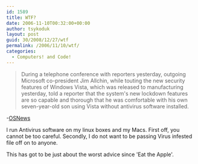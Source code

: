 ```yaml
---
id: 1589
title: WTF?
date: 2006-11-10T00:32:00+00:00
author: tsykoduk
layout: post
guid: 30/2008/12/27/wtf
permalink: /2006/11/10/wtf/
categories:
  - Computers! and Code!
---
```

<blockquote>
<p>During a telephone conference with reporters yesterday, outgoing Microsoft co-president Jim Allchin, while touting
	the new security features of Windows Vista, which was released to manufacturing yesterday, told a reporter that the
	system's new lockdown features are so capable and thorough that he was comfortable with his own seven-year-old
	son using Vista without antivirus software installed.</p>

</blockquote>

<p>-<a href="http://www.osnews.com/story.php?news_id=16445">OSNews</a></p>


<p>I run Antivirus software on my linux boxes and my Macs. First off, you cannot be too careful. Secondly, I do not want to be passing Virus infested file off on to anyone.</p>


<p>This has got to be just about the worst advice since 'Eat the Apple'.</p>